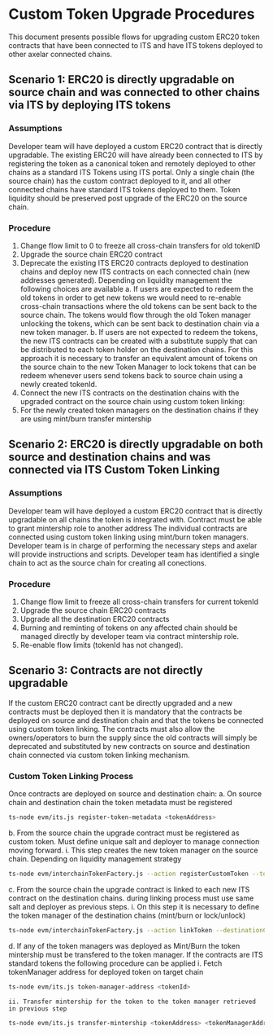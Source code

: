 # Custom Token Upgrade Procedures


This document presents possible flows for upgrading custom ERC20 token contracts that have been connected to ITS and have ITS tokens deployed to other axelar connected chains.


## Scenario 1: ERC20 is directly upgradable on source chain and was connected to other chains via ITS by deploying ITS tokens

### Assumptions

Developer team will have deployed a custom ERC20 contract that is directly upgradable.
The existing ERC20 will have already been connected to ITS by registering the token as a canonical token and remotely deployed to other chains as a standard ITS Tokens using ITS portal.
Only a single chain (the source chain) has the custom contract deployed to it, and all other connected chains have standard ITS tokens deployed to them.
Token liquidity should be preserved post upgrade of the ERC20 on the source chain. 

### Procedure

1. Change flow limit to 0 to freeze all cross-chain transfers for old tokenID
2. Upgrade the source chain ERC20 contract
3. Deprecate the existing ITS ERC20 contracts deployed to destination chains and deploy new ITS contracts on each connected chain (new addresses generated). Depending on liquidity management the following choices are available
    a. If users are expected to redeem the old tokens in order to get new tokens we would need to re-enable cross-chain transactions where the old tokens can be sent back to the source chain. The tokens would flow through the old Token manager unlocking the tokens, which can be sent back to destination chain via a new token manager.
    b. If users are not expected to redeem the tokens, the new ITS contracts can be created with a substitute supply that can be distributed to each token holder on the destination chains. For this approach it is necessary to transfer an equivalent amount of tokens on the source chain to the new Token Manager to lock tokens that can be redeem whenever users send tokens back to source chain using a newly created tokenId. 
4. Connect the new ITS contracts on the destination chains with the upgraded contract on the source chain using custom token linking:
5. For the newly created token managers on the destination chains if they are using mint/burn transfer mintership


## Scenario 2: ERC20 is directly upgradable on both source and destination chains and was connected via ITS Custom Token Linking

### Assumptions

Developer team will have deployed a custom ERC20 contract that is directly upgradable on all chains the token is integrated with.
Contract must be able to grant mintership role to another address
The individual contracts are connected using custom token linking using mint/burn token managers. Developer team is in charge of performing the necessary steps and axelar will provide instructions and scripts.
Developer team has identified a single chain to act as the source chain for creating all conections.

### Procedure

1. Change flow limit to freeze all cross-chain transfers for current tokenId
2. Upgrade the source chain ERC20 contracts
3. Upgrade all the destination ERC20 contracts
4. Burning and reminting of tokens on any affected chain should be managed directly by developer team via contract mintership role.  
5. Re-enable flow limits (tokenId has not changed).

## Scenario 3: Contracts are not directly upgradable

If the custom ERC20 contract cant be directly upgraded and a new contracts must be deployed then it is mandatory that the contracts be deployed on source and destination chain and that the tokens be connected using custom token linking. The contracts must also allow the owners/operators to burn the supply since the old contracts will simply be deprecated and substituted by new contracts on source and destination chain connected via custom token linking mechanism. 


### Custom Token Linking Process
Once contracts are deployed on source and destination chain:
a. On source chain and destination chain the token metadata must be registered 
```bash
ts-node evm/its.js register-token-metadata <tokenAddress>
```

b. From the source chain the upgrade contract must be registered as custom token. Must define unique salt and deployer to manage connection moving forward.
    i. This step creates the new token manager on the source chain. Depending on liquidity management strategy 

```bash
ts-node evm/interchainTokenFactory.js --action registerCustomToken --tokenAddress [tokenAddress] --tokenManagerType 4 --operator [wallet] --salt "salt6789"
```

c. From the source chain the upgrade contract is linked to each new ITS contract on the destination chains. during linking process must use same salt and deployer as previous steps.
    i. On this step it is necessary to define the token manager of the destination chains (mint/burn or lock/unlock)

```bash
ts-node evm/interchainTokenFactory.js --action linkToken --destinationChain chain2 --destinationTokenAddress [remote token address] --tokenManagerType 4 --linkParams "0x" --salt "salt6789"
```

d. If any of the token managers was deployed as Mint/Burn the token mintership must be transfered to the token manager. If the contracts are ITS standard tokens the following procedure can be applied
    i. Fetch tokenManager address for deployed token on target chain

```bash
ts-node evm/its.js token-manager-address <tokenId>
```
    ii. Transfer mintership for the token to the token manager retrieved in previous step

```bash
ts-node evm/its.js transfer-mintership <tokenAddress> <tokenManagerAddress>
```
